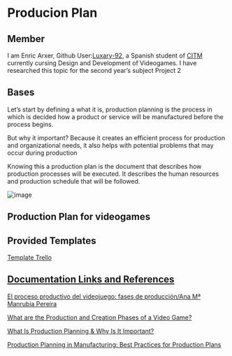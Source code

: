 

# Producion Plan

## Member
I am Enric Arxer, Github User:<a  href="https://github.com/Luxary-92">Luxary-92</a>, a Spanish student of <a  href="https://www.citm.upc.edu/">CITM</a> currently cursing  Design and Development of Videogames. I have researched this topic for the second year’s subject Project 2 

## Bases
Let’s start by defining a what it is, production planning is the process in which is decided how a product or service will be manufactured before the process begins.

But why it important? Because it creates an efficient process for production and organizational needs, it also helps with potential problems that may occur during production

Knowing this a production plan is the document that describes how production processes will be executed. It describes the human resources and production schedule that will be followed.

![image](https://user-images.githubusercontent.com/79161171/220510935-c6019cdb-4a39-44c6-b0f4-ac6f7eea2f7a.png)

## Production Plan for videogames



## Provided Templates

<a  href="https://trello.com/b/63f477560257c7b02d34e165">Template Trello


## Documentation Links and References

<a  href="https://revistas.ucm.es/index.php/HICS/article/view/45178">El proceso productivo del videojuego: fases de producción/Ana Mª Manrubia Pereira
  
<a  href="https://starloopstudios.com/what-are-the-production-and-creation-phases-of-a-video-game/">What are the Production and Creation Phases of a Video Game?
  
<a  href="https://www.netsuite.com/portal/resource/articles/inventory-management/production-planning.shtml#:~:text=Production%20planning%20describes%20in%20detail,in%20production%20and%20their%20dependencies.">What Is Production Planning & Why Is It Important?
  
  
<a  href="https://www.projectmanager.com/blog/production-planning">Production Planning in Manufacturing: Best Practices for Production Plans
  
